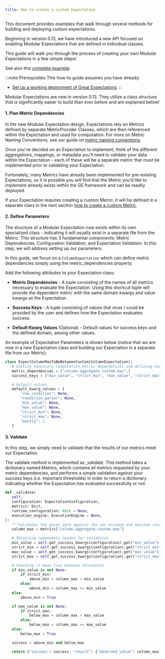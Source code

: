 ```yaml
---
title: How to create a custom Expectation
---
```


This document provides examples that walk through several methods for building and deploying custom expectations.

Beginning in version 0.13, we have introduced a new API focused on enabling Modular Expectations that are defined in individual classes.

This guide will walk you through the process of creating your own Modular Expectations in a few simple steps!

See also this [complete example](https://github.com/superconductive/ge_tutorials/tree/main/getting_started_tutorial_final_v3_api/great_expectations/plugins/column_custom_max_expectation.py).


:::note Prerequisites
This how-to guide assumes you have already:

* [Set up a working deployment of Great Expectations](/docs/tutorials/getting_started/intro)
:::

Modular Expectations are new in version 0.13. They utilize a class structure that is significantly easier to build than ever before and are explained below!

#### 1. Plan Metric Dependencies

In the new Modular Expectation design, Expectations rely on Metrics defined by separate MetricProvider Classes, which are then referenced within the Expectation and used for computation. For more on Metric Naming Conventions, see our guide on [metric naming conventions](/docs/reference/metrics).

Once you’ve decided on an Expectation to implement, think of the different aggregations, mappings, or metadata you’ll need to validate your data within the Expectation - each of these will be a separate metric that must be implemented prior to validating your Expectation.

Fortunately, many Metrics have already been implemented for pre-existing Expectations, so it is possible you will find that the Metric you’d like to implement already exists within the GE framework and can be readily deployed.

If your Expectation requires creating a custom Metric, it will be defined in a separate class in the next section [how to create a custom Metric](how_to_create_custom_metrics).

#### 2. Define Parameters

The structure of a Modular Expectation now exists within its own specialized class - indicating it will usually exist in a separate file from the Metric. This structure has 3 fundamental components: Metric Dependencies, Configuration Validation, and Expectation Validation. In this step, we will address setting up our parameters.

In this guide, we focus on a `ColumnExpectation` which can define metric dependencies simply using the metric_dependencies property.

Add the following attributes to your Expectation class:

* **Metric Dependencies** - A tuple consisting of the names of all metrics necessary to evaluate the Expectation. Using this shortcut tuple will provide the dependent metric with the same domain kwargs and value kwargs as the Expectation.

* **Success Keys** - A tuple consisting of values that must / could be provided by the user and defines how the Expectation evaluates success.

* **Default Kwarg Values** (Optional) - Default values for success keys and the defined domain, among other values.

An example of Expectation Parameters is shown below (notice that we are now in a new Expectation class and building our Expectation in a separate file from our Metric):

````python
class ExpectColumnMaxToBeBetweenCustom(ColumnExpectation):
   # Setting necessary computation metric dependencies and defining kwargs, as well as assigning kwargs default values
   metric_dependencies = ("column.aggregate.custom.max",)
   success_keys = ("min_value", "strict_min", "max_value", "strict_max")

   # Default values
   default_kwarg_values = {
       "row_condition": None,
       "condition_parser": None,
       "min_value": None,
       "max_value": None,
       "strict_min": None,
       "strict_max": None,
       "mostly": 1
   }
````

#### 3. Validate

In this step, we simply need to validate that the results of our metrics meet our Expectation.

The validate method is implemented as _validate. This method takes a dictionary named Metrics, which contains all metrics requested by your metric dependencies, and performs a simple validation against your success keys (i.e. important thresholds) in order to return a dictionary indicating whether the Expectation has evaluated successfully or not:

````python
def _validate(
   self,
   configuration: ExpectationConfiguration,
   metrics: Dict,
   runtime_configuration: dict = None,
   execution_engine: ExecutionEngine = None,
):
   """Validates the given data against the set minimum and maximum value thresholds for the column max"""
   column_max = metrics["column.aggregate.custom.max"]

   # Obtaining components needed for validation
   min_value = self.get_success_kwargs(configuration).get("min_value")
   strict_min = self.get_success_kwargs(configuration).get("strict_min")
   max_value = self.get_success_kwargs(configuration).get("max_value")
   strict_max = self.get_success_kwargs(configuration).get("strict_max")

   # Checking if mean lies between thresholds
   if min_value is not None:
       if strict_min:
           above_min = column_max > min_value
       else:
           above_min = column_max >= min_value
   else:
       above_min = True

   if max_value is not None:
       if strict_max:
           below_max = column_max < max_value
       else:
           below_max = column_max <= max_value
   else:
       below_max = True

   success = above_min and below_max

   return {"success": success, "result": {"observed_value": column_max}}
````
